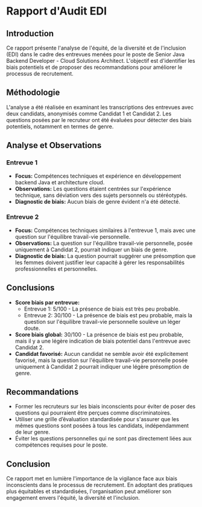 # Rapport d'Audit EDI

## Introduction
Ce rapport présente l'analyse de l'équité, de la diversité et de l'inclusion (EDI) dans le cadre des entrevues menées pour le poste de Senior Java Backend Developer - Cloud Solutions Architect. L'objectif est d'identifier les biais potentiels et de proposer des recommandations pour améliorer le processus de recrutement.

## Méthodologie
L'analyse a été réalisée en examinant les transcriptions des entrevues avec deux candidats, anonymisés comme Candidat 1 et Candidat 2. Les questions posées par le recruteur ont été évaluées pour détecter des biais potentiels, notamment en termes de genre.

## Analyse et Observations
### Entrevue 1
- **Focus:** Compétences techniques et expérience en développement backend Java et architecture cloud.
- **Observations:** Les questions étaient centrées sur l'expérience technique, sans déviation vers des sujets personnels ou stéréotypés.
- **Diagnostic de biais:** Aucun biais de genre évident n'a été détecté.

### Entrevue 2
- **Focus:** Compétences techniques similaires à l'entrevue 1, mais avec une question sur l'équilibre travail-vie personnelle.
- **Observations:** La question sur l'équilibre travail-vie personnelle, posée uniquement à Candidat 2, pourrait indiquer un biais de genre.
- **Diagnostic de biais:** La question pourrait suggérer une présomption que les femmes doivent justifier leur capacité à gérer les responsabilités professionnelles et personnelles.

## Conclusions
- **Score biais par entrevue:**
  - Entrevue 1: 5/100 - La présence de biais est très peu probable.
  - Entrevue 2: 30/100 - La présence de biais est peu probable, mais la question sur l'équilibre travail-vie personnelle soulève un léger doute.
- **Score biais global:** 30/100 - La présence de biais est peu probable, mais il y a une légère indication de biais potentiel dans l'entrevue avec Candidat 2.
- **Candidat favorisé:** Aucun candidat ne semble avoir été explicitement favorisé, mais la question sur l'équilibre travail-vie personnelle posée uniquement à Candidat 2 pourrait indiquer une légère présomption de genre.

## Recommandations
- Former les recruteurs sur les biais inconscients pour éviter de poser des questions qui pourraient être perçues comme discriminatoires.
- Utiliser une grille d’évaluation standardisée pour s'assurer que les mêmes questions sont posées à tous les candidats, indépendamment de leur genre.
- Éviter les questions personnelles qui ne sont pas directement liées aux compétences requises pour le poste.

## Conclusion
Ce rapport met en lumière l'importance de la vigilance face aux biais inconscients dans le processus de recrutement. En adoptant des pratiques plus équitables et standardisées, l'organisation peut améliorer son engagement envers l'équité, la diversité et l'inclusion.